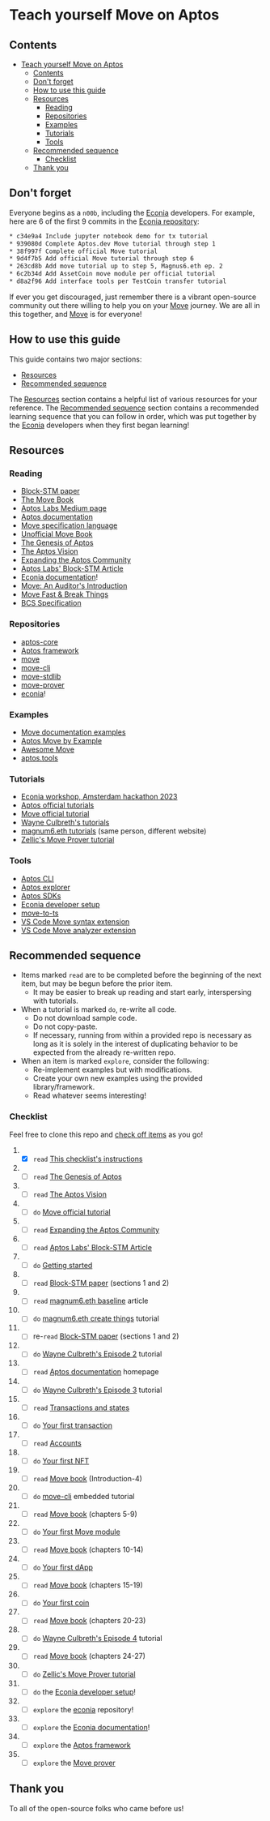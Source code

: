 # Teach yourself Move on Aptos

<!--- This markdown file uses reference-style links, listed at the bottom -->

## Contents

<!--- This table of contents is automatically generated via the "Markdown All in One" extension for VS Code -->

- [Teach yourself Move on Aptos](#teach-yourself-move-on-aptos)
  - [Contents](#contents)
  - [Don't forget](#dont-forget)
  - [How to use this guide](#how-to-use-this-guide)
  - [Resources](#resources)
    - [Reading](#reading)
    - [Repositories](#repositories)
    - [Examples](#examples)
    - [Tutorials](#tutorials)
    - [Tools](#tools)
  - [Recommended sequence](#recommended-sequence)
    - [Checklist](#checklist)
  - [Thank you](#thank-you)

## Don't forget

Everyone begins as a `n00b`, including the [Econia][econia documentation] developers.
For example, here are 6 of the first 9 commits in the [Econia repository][econia]:

```zsh
* c34e9a4 Include jupyter notebook demo for tx tutorial
* 939080d Complete Aptos.dev Move tutorial through step 1
* 38f997f Complete official Move tutorial
* 9d4f7b5 Add official Move tutorial through step 6
* 263cd8b Add move tutorial up to step 5, Magnus6.eth ep. 2
* 6c2b34d Add AssetCoin move module per official tutorial
* d8a2f96 Add interface tools per TestCoin transfer tutorial
```

If ever you get discouraged, just remember there is a vibrant open-source community out there willing to help you on your [Move][move book] journey.
We are all in this together, and [Move][move book] is for everyone!

## How to use this guide

This guide contains two major sections:

- [Resources]
- [Recommended sequence]

The [Resources] section contains a helpful list of various resources for your reference.
The [Recommended sequence] section contains a recommended learning sequence that you can follow in order, which was put together by the [Econia][econia documentation] developers when they first began learning!

## Resources

### Reading

- [Block-STM paper]
- [The Move Book][move book]
- [Aptos Labs Medium page]
- [Aptos documentation]
- [Move specification language]
- [Unofficial Move Book]
- [The Genesis of Aptos]
- [The Aptos Vision]
- [Expanding the Aptos Community]
- [Aptos Labs' Block-STM Article]
- [Econia documentation]!
- [Move: An Auditor's Introduction]
- [Move Fast & Break Things]
- [BCS Specification]

### Repositories

- [aptos-core]
- [Aptos framework]
- [move]
- [move-cli]
- [move-stdlib]
- [move-prover]
- [econia]!

### Examples

- [Move documentation examples]
- [Aptos Move by Example]
- [Awesome Move]
- [aptos.tools]

### Tutorials

- [Econia workshop, Amsterdam hackathon 2023]
- [Aptos official tutorials]
- [Move official tutorial]
- [Wayne Culbreth's tutorials]
- [magnum6.eth tutorials] (same person, different website)
- [Zellic's Move Prover tutorial]

### Tools

- [Aptos CLI]
- [Aptos explorer]
- [Aptos SDKs]
- [Econia developer setup]
- [move-to-ts]
- [VS Code Move syntax extension]
- [VS Code Move analyzer extension]

## Recommended sequence

- Items marked `read` are to be completed before the beginning of the next item, but may be begun before the prior item.
  - It may be easier to break up reading and start early, interspersing with tutorials.
- When a tutorial is marked `do`, re-write all code.
  - Do not download sample code.
  - Do not copy-paste.
  - If necessary, running from within a provided repo is necessary as long as it is solely in the interest of duplicating behavior to be expected from the already re-written repo.
- When an item is marked `explore`, consider the following:
  - Re-implement examples but with modifications.
  - Create your own new examples using the provided library/framework.
  - Read whatever seems interesting!

### Checklist

Feel free to clone this repo and [check off items][markdown checkbox] as you go!

1. - [x] `read` [This checklist's instructions](#checklist)
1. - [ ] `read` [The Genesis of Aptos]
1. - [ ] `read` [The Aptos Vision]
1. - [ ] `do` [Move official tutorial]
1. - [ ] `read` [Expanding the Aptos Community]
1. - [ ] `read` [Aptos Labs' Block-STM Article]
1. - [ ] `do` [Getting started]
1. - [ ] `read` [Block-STM paper] (sections 1 and 2)
1. - [ ] `read` [magnum6.eth baseline] article
1. - [ ] `do` [magnum6.eth create things] tutorial
1. - [ ] re-`read` [Block-STM paper] (sections 1 and 2)
1. - [ ] `do` [Wayne Culbreth's Episode 2] tutorial
1. - [ ] `read` [Aptos documentation] homepage
1. - [ ] `do` [Wayne Culbreth's Episode 3] tutorial
1. - [ ] `read` [Transactions and states]
1. - [ ] `do` [Your first transaction]
1. - [ ] `read` [Accounts]
1. - [ ] `do` [Your first NFT]
1. - [ ] `read` [Move book] (Introduction-4)
1. - [ ] `do` [move-cli] embedded tutorial
1. - [ ] `read` [Move book] (chapters 5-9)
1. - [ ] `do` [Your first Move module]
1. - [ ] `read` [Move book] (chapters 10-14)
1. - [ ] `do` [Your first dApp]
1. - [ ] `read` [Move book] (chapters 15-19)
1. - [ ] `do` [Your first coin]
1. - [ ] `read` [Move book] (chapters 20-23)
1. - [ ] `do` [Wayne Culbreth's Episode 4] tutorial
1. - [ ] `read` [Move book] (chapters 24-27)
1. - [ ] `do` [Zellic's Move Prover tutorial]
1. - [ ] `do` the [Econia developer setup]!
1. - [ ] `explore` the [econia] repository!
1. - [ ] `explore` the [Econia documentation]!
1. - [ ] `explore` the [Aptos framework]
1. - [ ] `explore` the [Move prover][move-prover]

## Thank you

To all of the open-source folks who came before us!

[accounts]: https://aptos.dev/concepts/basics-accounts
[aptos cli]: https://aptos.dev/cli-tools/aptos-cli-tool/aptos-cli-index/
[aptos documentation]: https://aptos.dev/
[aptos explorer]: https://aptos-explorer.netlify.app/
[aptos framework]: https://github.com/aptos-labs/aptos-core/tree/main/aptos-move/framework
[aptos labs medium page]: https://aptoslabs.medium.com/
[aptos labs' block-stm article]: https://medium.com/aptoslabs/block-stm-how-we-execute-over-160k-transactions-per-second-on-the-aptos-blockchain-3b003657e4ba
[aptos move by example]: https://move-developers-dao.gitbook.io/aptos-move-by-example/
[aptos official tutorials]: https://aptos.dev/tutorials/aptos-quickstarts
[aptos sdks]: https://aptos.dev/sdks/aptos-sdk-overview
[aptos-core]: https://github.com/aptos-labs/aptos-core
[aptos.tools]: https://aptos.tools/
[awesome move]: https://github.com/MystenLabs/awesome-move
[bcs specification]: https://github.com/diem/bcs
[block-stm paper]: https://arxiv.org/pdf/2203.06871.pdf
[econia]: https://github.com/econia-labs/econia
[econia developer setup]: https://github.com/econia-labs/econia#developer-setup
[econia documentation]: https://econia.dev
[econia workshop, amsterdam hackathon 2023]: https://github.com/econia-labs/amsterdam-2023-demo
[expanding the aptos community]: https://medium.com/aptoslabs/expanding-the-aptos-community-38c5b18a84b7
[getting started]: https://aptos.dev/guides/getting-started
[magnum6.eth baseline]: https://mirror.xyz/magnum6.eth/V1_HOcpDkjvpRuCY_UacOGVkBJjTS_zRDBkGGIUUoUA
[magnum6.eth create things]: https://mirror.xyz/magnum6.eth/kgZUk_kXg81AYQs5N5RygpjoK0OqAiH7TWRikznLcjg
[magnum6.eth tutorials]: https://mirror.xyz/magnum6.eth
[markdown checkbox]: https://www.markdownguide.org/extended-syntax/#task-lists
[move]: https://github.com/move-language/move
[move book]: https://move-language.github.io/move/introduction.html
[move documentation examples]: https://github.com/move-language/move/tree/main/language/documentation/examples
[move fast & break things]: https://blog.zellic.io/2022/09/06/move-fast-and-break-things-pt-1/
[move official tutorial]: https://github.com/move-language/move/tree/main/language/documentation/tutorial
[move specification language]: https://github.com/move-language/move/blob/main/language/move-prover/doc/user/spec-lang.md
[move-cli]: https://github.com/move-language/move/tree/main/language/tools/move-cli
[move-prover]: https://github.com/move-language/move/tree/main/language/move-prover
[move-stdlib]: https://github.com/move-language/move/tree/main/language/move-stdlib
[move-to-ts]: https://github.com/hippospace/move-to-ts
[move: an auditor's introduction]: https://osec.io/blog/tutorials/2022-09-06-move-introduction/
[recommended sequence]: #recommended-sequence
[resources]: #resources
[the aptos vision]: https://medium.com/aptoslabs/the-aptos-vision-1028ac56676e
[the genesis of aptos]: https://medium.com/aptoslabs/the-genesis-of-aptos-ff98d86e9445
[transactions and states]: https://aptos.dev/concepts/basics-txns-states
[unofficial move book]: https://move-book.com/
[vs code move analyzer extension]: https://marketplace.visualstudio.com/items?itemName=move.move-analyzer
[vs code move syntax extension]: https://marketplace.visualstudio.com/items?itemName=damirka.move-syntax
[wayne culbreth's episode 2]: https://medium.com/code-community-command/were-picking-up-where-we-left-off-at-the-last-episode-so-if-this-is-your-first-time-here-check-394ddb8950f0
[wayne culbreth's episode 3]: https://medium.com/code-community-command/aptos-tutorial-episode-3-deploy-things-94eb973a7a51
[wayne culbreth's episode 4]: https://medium.com/code-community-command/aptos-tutorial-episode-4-lets-table-this-for-now-part-1-2e465707f83d
[wayne culbreth's tutorials]: https://medium.com/code-community-command
[your first coin]: https://aptos.dev/tutorials/your-first-coin
[your first dapp]: https://aptos.dev/tutorials/your-first-dapp/
[your first move module]: https://aptos.dev/tutorials/first-move-module
[your first nft]: https://aptos.dev/tutorials/your-first-nft/
[your first transaction]: https://aptos.dev/tutorials/your-first-transaction
[zellic's move prover tutorial]: https://github.com/zellic/move-prover-examples
